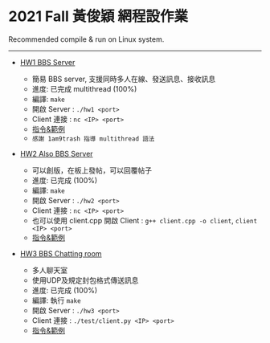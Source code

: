 # 2021 Fall 黃俊穎 網程設作業

Recommended compile & run on Linux system.

---

- [HW1 BBS Server](HW1)
  - 簡易 BBS server, 支援同時多人在線、發送訊息、接收訊息
  - 進度: 已完成 multithread (100%)
  - 編譯: `make`
  - 開啟 Server : `./hw1 <port>`
  - Client 連接 : `nc <IP> <port>`
  - [指令&範例](https://hackmd.io/@Cw77l7QTQyuEGh-tVg3fjA/SyfBvXd4t)
  - `感謝 1am9trash 指導 multithread 語法`

- [HW2 Also BBS Server](HW2)
  - 可以創版，在板上發帖，可以回覆帖子
  - 進度: 已完成 (100%)
  - 編譯: `make`
  - 開啟 Server : `./hw2 <port>`
  - Client 連接 : `nc <IP> <port>`
  - 也可以使用 client.cpp 開啟 Client : `g++ client.cpp -o client`, `client <IP> <port>`
  - [指令&範例](https://hackmd.io/XTPsGsJBT3KH8NBgW91wLA)
  
- [HW3 BBS Chatting room](HW3)
  - 多人聊天室
  - 使用UDP及規定封包格式傳送訊息
  - 進度: 已完成 (100%)
  - 編譯: 執行 `make`
  - 開啟 Server : `./hw3 <port>`
  - Client 連接 : `./test/client.py <IP> <port>`
  - [指令&範例](https://hackmd.io/pck0yPu7RumsR6I9Gix0Tg)